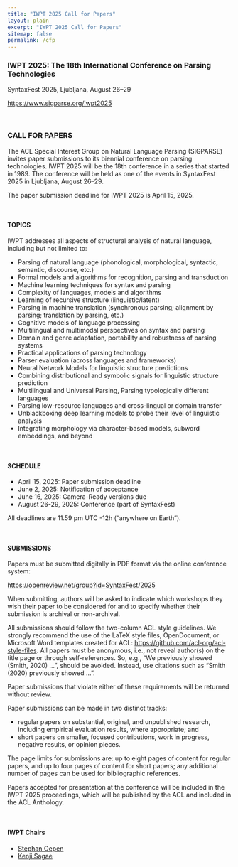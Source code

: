 ```yaml
---
title: "IWPT 2025 Call for Papers"
layout: plain 
excerpt: "IWPT 2025 Call for Papers"
sitemap: false
permalink: /cfp
---
```


### IWPT 2025: The 18th International Conference on Parsing Technologies
SyntaxFest 2025, Ljubljana, August 26–29

<https://www.sigparse.org/iwpt2025>

&nbsp;

### CALL FOR PAPERS

The ACL Special Interest Group on Natural Language Parsing (SIGPARSE)
invites paper submissions to its biennial conference on parsing
technologies.  IWPT 2025 will be the 18th conference in a series that
started in 1989.  The conference will be held as one of the events in
SyntaxFest 2025 in Ljubljana, August 26–29.

The paper submission deadline for IWPT 2025 is April 15, 2025.

&nbsp;

#### TOPICS

IWPT addresses all aspects of structural analysis of natural language,
including but not limited to:

+ Parsing of natural language (phonological, morphological, syntactic,
  semantic, discourse, etc.)
+ Formal models and algorithms for recognition, parsing and
  transduction
+ Machine learning techniques for syntax and parsing
+ Complexity of languages, models and algorithms
+ Learning of recursive structure (linguistic/latent)
+ Parsing in machine translation (synchronous parsing; alignment by
  parsing; translation by parsing, etc.)
+ Cognitive models of language processing
+ Multilingual and multimodal perspectives on syntax and parsing
+ Domain and genre adaptation, portability and robustness of parsing
  systems
+ Practical applications of parsing technology
+ Parser evaluation (across languages and frameworks)
+ Neural Network Models for linguistic structure predictions
+ Combining distributional and symbolic signals for linguistic
  structure prediction
+ Multilingual and Universal Parsing, Parsing typologically different
  languages
+ Parsing low-resource languages and cross-lingual or domain transfer
+ Unblackboxing deep learning models to probe their level of linguistic
  analysis
+ Integrating morphology via character-based models, subword
  embeddings, and beyond

&nbsp;


#### SCHEDULE

+ April 15, 2025: Paper submission deadline
+ June 2, 2025: Notification of acceptance
+ June 16, 2025: Camera-Ready versions due
+ August 26-29, 2025: Conference (part of SyntaxFest)

All deadlines are 11.59 pm UTC -12h (“anywhere on Earth”).

&nbsp;

#### SUBMISSIONS

Papers must be submitted digitally in PDF format via the online conference
system:

<https://openreview.net/group?id=SyntaxFest/2025>

When submitting, authors will be asked to indicate which workshops they wish
their paper to be considered for and to specify whether their submission
is archival or non-archival.

All submissions should follow the two-column ACL style guidelines. We strongly recommend the use of the LaTeX style files, OpenDocument, or Microsoft Word templates created for ACL: https://github.com/acl-org/acl-style-files. All papers must be anonymous, i.e., not reveal author(s) on the title page or through self-references. So, e.g., “We previously showed (Smith, 2020) …”, should be avoided. Instead, use citations such as “Smith (2020) previously showed …”.

Paper submissions that violate either of these requirements will be
returned without review.

Paper submissions can be made in two distinct tracks:

+ regular papers on substantial, original, and unpublished research,
  including empirical evaluation results, where appropriate; and
+ short papers on smaller, focused contributions, work in progress,
  negative results, or opinion pieces.

The page limits for submissions are: up to eight pages of content for
regular papers, and up to four pages of content for short papers; any
additional number of pages can be used for bibliographic references.

Papers accepted for presentation at the conference will be included in
the IWPT 2025 proceedings, which will be published by the ACL and
included in the ACL Anthology.

&nbsp;

#### IWPT Chairs

+ [Stephan Oepen](https://www.mn.uio.no/ifi/english/people/aca/oe/)
+ [Kenji Sagae](https://compling.ucdavis.edu/sagae)

